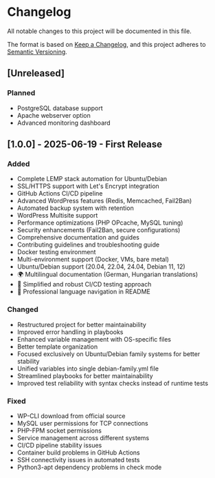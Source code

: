 # Changelog

All notable changes to this project will be documented in this file.

The format is based on [Keep a Changelog](https://keepachangelog.com/en/1.0.0/),
and this project adheres to [Semantic Versioning](https://semver.org/spec/v2.0.0.html).

## [Unreleased]

### Planned
- PostgreSQL database support
- Apache webserver option
- Advanced monitoring dashboard

## [1.0.0] - 2025-06-19 - First Release

### Added
- Complete LEMP stack automation for Ubuntu/Debian
- SSL/HTTPS support with Let's Encrypt integration
- GitHub Actions CI/CD pipeline
- Advanced WordPress features (Redis, Memcached, Fail2Ban)
- Automated backup system with retention
- WordPress Multisite support
- Performance optimizations (PHP OPcache, MySQL tuning)
- Security enhancements (Fail2Ban, secure configurations)
- Comprehensive documentation and guides
- Contributing guidelines and troubleshooting guide
- Docker testing environment
- Multi-environment support (Docker, VMs, bare metal)
- Ubuntu/Debian support (20.04, 22.04, 24.04, Debian 11, 12)
- 🌍 Multilingual documentation (German, Hungarian translations)
- 🧪 Simplified and robust CI/CD testing approach  
- 📝 Professional language navigation in README

### Changed
- Restructured project for better maintainability
- Improved error handling in playbooks
- Enhanced variable management with OS-specific files
- Better template organization
- Focused exclusively on Ubuntu/Debian family systems for better stability
- Unified variables into single debian-family.yml file
- Streamlined playbooks for better maintainability
- Improved test reliability with syntax checks instead of runtime tests

### Fixed
- WP-CLI download from official source
- MySQL user permissions for TCP connections
- PHP-FPM socket permissions
- Service management across different systems
- CI/CD pipeline stability issues
- Container build problems in GitHub Actions
- SSH connectivity issues in automated tests
- Python3-apt dependency problems in check mode
